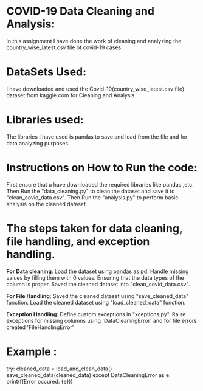 # COVID-19 Data Cleaning and Analysis:
In this assignment I have done the work of cleaning and analyzing the country_wise_latest.csv file of covid-19 cases.

# DataSets Used:
I have downloaded and used the Covid-19(country_wise_latest.csv file) dataset from kaggle.com for Cleaning and Analysis

# Libraries used: 
The libraries I have used is pandas to save and load from the file and for data analyzing purposes.

# Instructions on How to Run the code:  
First ensure that u have downloaded the required libraries like pandas ,etc.
Then Run the "data_cleaning.py"  to clean the dataset and save it to "clean_covid_data.csv".
Then Run the "analysis.py" to perform basic analysis on the cleaned dataset.

# The steps taken for data cleaning, file handling, and exception handling.

**For Data cleaning**:
Load the dataset using pandas as pd.
Handle missing values by filling them with 0 values.
Ensuring that the data types of the column is proper.
Saved the cleaned dataset into "clean_covid_data.csv".

**For File Handling**:
Saved the cleaned dataset using "save_cleaned_data" function.
Load the cleaned dataset using "load_cleaned_data" function.

**Exception Handling**: 
Define custom exceptions in "xceptions.py".
Raise exceptions for missing columns using 'DataCleaningError' and for file errors created 'FileHandlingError'

# Example :
try:
    cleaned_data = load_and_clean_data()
    save_cleaned_data(cleaned_data)
except DataCleaningError as e:
    print(f(Error occured: {e}))